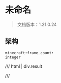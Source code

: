 # 未命名

> 文档版本：1.21.0.24



## 架构

```mcschema
minecraft:frame_count:
integer

```

/// html | div.result

///

